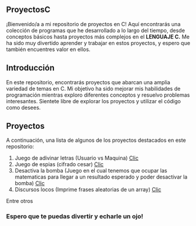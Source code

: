 ## ProyectosC 

¡Bienvenido/a a mi repositorio de proyectos en C! Aquí encontrarás una colección de programas que he desarrollado a lo largo del tiempo, desde conceptos básicos hasta proyectos más complejos en el **LENGUAJE C.** Me ha sido muy divertido aprender y trabajar en estos proyectos, y espero que también encuentres valor en ellos.




## Introducción
En este repositorio, encontrarás proyectos que abarcan una amplia variedad de temas en C. Mi objetivo ha sido mejorar mis habilidades de programación mientras exploro diferentes conceptos y resuelvo problemas interesantes. Sientete libre de explorar los proyectos y utilizar el código como desees.



## Proyectos
A continuación, una lista de algunos de los proyectos destacados en este repositorio:
  1. Juego de adivinar letras (Usuario vs Maquina) [Clic](Cap1/!Proyecto.c)
  2. Juego de espias (cifrado cesar) [Clic](Cap2/!ProyectoMensajeSecreto.c)
  3. Desactiva la bomba (Juego en el cual tenemos que ocupar las matematicas para llegar a un resultado esperado y poder desactivar la bomba) [Clic](Cap3/!ProyectoDesactivaLaBomba.c)
  4. Discursos locos (Imprime frases aleatorias de un array) [Clic](Cap4/!ProyectoDiscursoLoco.c)
  
  
  Entre otros



### Espero que te puedas divertir y echarle un ojo!


  
  
